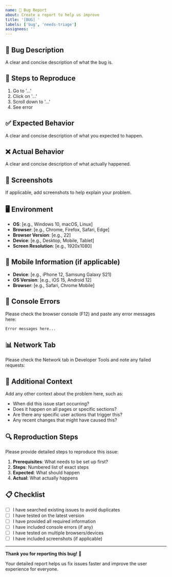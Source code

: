 ```yaml
---
name: 🐛 Bug Report
about: Create a report to help us improve
title: '[BUG] '
labels: ['bug', 'needs-triage']
assignees: ''
---
```


## 🐛 Bug Description
A clear and concise description of what the bug is.

## 🔄 Steps to Reproduce
1. Go to '...'
2. Click on '...'
3. Scroll down to '...'
4. See error

## ✅ Expected Behavior
A clear and concise description of what you expected to happen.

## ❌ Actual Behavior
A clear and concise description of what actually happened.

## 📸 Screenshots
If applicable, add screenshots to help explain your problem.

## 🖥️ Environment
- **OS**: [e.g., Windows 10, macOS, Linux]
- **Browser**: [e.g., Chrome, Firefox, Safari, Edge]
- **Browser Version**: [e.g., 22]
- **Device**: [e.g., Desktop, Mobile, Tablet]
- **Screen Resolution**: [e.g., 1920x1080]

## 📱 Mobile Information (if applicable)
- **Device**: [e.g., iPhone 12, Samsung Galaxy S21]
- **OS Version**: [e.g., iOS 15, Android 12]
- **Browser**: [e.g., Safari, Chrome Mobile]

## 🔧 Console Errors
Please check the browser console (F12) and paste any error messages here:

```
Error messages here...
```

## 📊 Network Tab
Please check the Network tab in Developer Tools and note any failed requests:

## 🎯 Additional Context
Add any other context about the problem here, such as:
- When did this issue start occurring?
- Does it happen on all pages or specific sections?
- Are there any specific user actions that trigger this?
- Any recent changes that might have caused this?

## 🔍 Reproduction Steps
Please provide detailed steps to reproduce this issue:

1. **Prerequisites**: What needs to be set up first?
2. **Steps**: Numbered list of exact steps
3. **Expected**: What should happen
4. **Actual**: What actually happens

## 📋 Checklist
- [ ] I have searched existing issues to avoid duplicates
- [ ] I have tested on the latest version
- [ ] I have provided all required information
- [ ] I have included console errors (if any)
- [ ] I have tested on multiple browsers/devices
- [ ] I have included screenshots (if applicable)

---

**Thank you for reporting this bug!** 🐛

Your detailed report helps us fix issues faster and improve the user experience for everyone.
